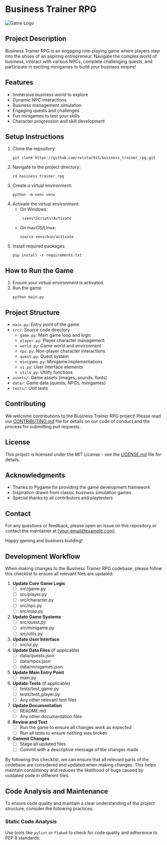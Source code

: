 # Business Trainer RPG

![Game Logo](assets/images/logo.png)

## Project Description

Business Trainer RPG is an engaging role-playing game where players step into the shoes of an aspiring entrepreneur. Navigate the complex world of business, interact with various NPCs, complete challenging quests, and participate in exciting minigames to build your business empire!

## Features

- Immersive business world to explore
- Dynamic NPC interactions
- Business management simulation
- Engaging quests and challenges
- Fun minigames to test your skills
- Character progression and skill development

## Setup Instructions

1. Clone the repository:
   ```
   git clone https://github.com/relstar911/business_trainer_rpg.git
   ```
2. Navigate to the project directory:
   ```
   cd business_trainer_rpg
   ```
3. Create a virtual environment:
   ```
   python -m venv venv
   ```
4. Activate the virtual environment:
   - On Windows:
     ```
     .\venv\Scripts\Activate
     ```
   - On macOS/Linux:
     ```
     source venv/bin/activate
     ```
5. Install required packages:
   ```
   pip install -r requirements.txt
   ```

## How to Run the Game

1. Ensure your virtual environment is activated.
2. Run the game:
   ```
   python main.py
   ```

## Project Structure

- `main.py`: Entry point of the game
- `src/`: Source code directory
  - `game.py`: Main game loop and logic
  - `player.py`: Player character management
  - `world.py`: Game world and environment
  - `npc.py`: Non-player character interactions
  - `quest.py`: Quest system
  - `minigame.py`: Minigame implementations
  - `ui.py`: User interface elements
  - `utils.py`: Utility functions
- `assets/`: Game assets (images, sounds, fonts)
- `data/`: Game data (quests, NPCs, minigames)
- `tests/`: Unit tests

## Contributing

We welcome contributions to the Business Trainer RPG project! Please read our [CONTRIBUTING.md](CONTRIBUTING.md) file for details on our code of conduct and the process for submitting pull requests.

## License

This project is licensed under the MIT License - see the [LICENSE.md](LICENSE.md) file for details.

## Acknowledgments

- Thanks to Pygame for providing the game development framework
- Inspiration drawn from classic business simulation games
- Special thanks to all contributors and playtesters

## Contact

For any questions or feedback, please open an issue on this repository or contact the maintainer at [your-email@example.com].

Happy gaming and business building!

## Development Workflow

When making changes to the Business Trainer RPG codebase, please follow this checklist to ensure all relevant files are updated:

1. **Update Core Game Logic**
   - [ ] src/game.py
   - [ ] src/player.py
   - [ ] src/character.py
   - [ ] src/npc.py
   - [ ] src/map.py

2. **Update Game Systems**
   - [ ] src/quest.py
   - [ ] src/minigame.py
   - [ ] src/utils.py

3. **Update User Interface**
   - [ ] src/ui.py

4. **Update Data Files** (if applicable)
   - [ ] data/quests.json
   - [ ] data/npcs.json
   - [ ] data/minigames.json

5. **Update Main Entry Point**
   - [ ] main.py

6. **Update Tests** (if applicable)
   - [ ] tests/test_game.py
   - [ ] tests/test_player.py
   - [ ] Any other relevant test files

7. **Update Documentation**
   - [ ] README.md
   - [ ] Any other documentation files

8. **Review and Test**
   - [ ] Run the game to ensure all changes work as expected
   - [ ] Run all tests to ensure nothing was broken

9. **Commit Changes**
   - [ ] Stage all updated files
   - [ ] Commit with a descriptive message of the changes made

By following this checklist, we can ensure that all relevant parts of the codebase are considered and updated when making changes. This helps maintain consistency and reduces the likelihood of bugs caused by outdated code in different files.

## Code Analysis and Maintenance

To ensure code quality and maintain a clear understanding of the project structure, consider the following practices:

### Static Code Analysis
Use tools like `pylint` or `flake8` to check for code quality and adherence to PEP 8 standards: